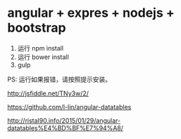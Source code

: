 angular + expres + nodejs + bootstrap
==============================================
1. 运行 npm install
2. 运行 bower install
3. gulp

PS: 运行如果报错，请按照提示安装。

http://jsfiddle.net/TNy3w/2/

https://github.com/l-lin/angular-datatables

http://ristal90.info/2015/01/29/angular-datatables%E4%BD%BF%E7%94%A8/ 
